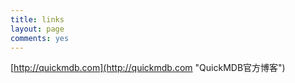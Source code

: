 ```yaml
---
title: links
layout: page
comments: yes
---
```


[http://quickmdb.com](http://quickmdb.com "QuickMDB官方博客")

